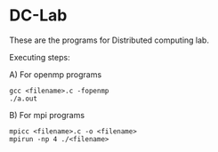 # DC-Lab
These are the programs for Distributed computing lab.

Executing steps:

A) For openmp programs 

```
gcc <filename>.c -fopenmp
./a.out
```

B) For mpi programs

```
mpicc <filename>.c -o <filename>
mpirun -np 4 ./<filename>
```
